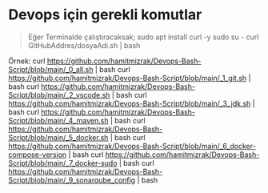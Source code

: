 # Devops için gerekli komutlar
> Eğer Terminalde çalıştıracaksak;
sudo apt install curl -y
sudo su -
curl GitHubAddres/dosyaAdi.sh | bash

Örnek: 
curl https://github.com/hamitmizrak/Devops-Bash-Script/blob/main/_0_all.sh | bash
curl https://github.com/hamitmizrak/Devops-Bash-Script/blob/main/_1_git.sh | bash
curl https://github.com/hamitmizrak/Devops-Bash-Script/blob/main/_2_vscode.sh | bash
curl https://github.com/hamitmizrak/Devops-Bash-Script/blob/main/_3_jdk.sh | bash
curl https://github.com/hamitmizrak/Devops-Bash-Script/blob/main/_4_maven.sh | bash
curl https://github.com/hamitmizrak/Devops-Bash-Script/blob/main/_5_docker.sh | bash
curl https://github.com/hamitmizrak/Devops-Bash-Script/blob/main/_6_docker-compose-version | bash
curl https://github.com/hamitmizrak/Devops-Bash-Script/blob/main/_7_docker-sudo | bash
curl https://github.com/hamitmizrak/Devops-Bash-Script/blob/main/_9_sonarqube_config | bash

